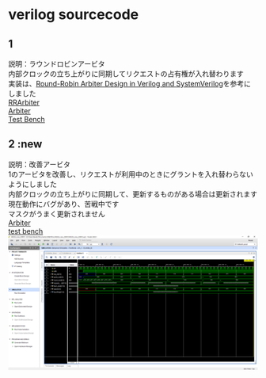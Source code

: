 # verilog sourcecode

## 1
説明：ラウンドロビンアービタ<br>
内部クロックの立ち上がりに同期してリクエストの占有権が入れ替わります　<br>
実装は、[Round-Robin Arbiter Design in Verilog and SystemVerilog](https://circuitcove.com/design-examples-rr-arbiter/)を参考にしました <br>
[RRArbiter](./RRArbiter_230914/RRArbiter.sv) <br>
[Arbiter](./RRArbiter_230914/Arbiter.sv) <br>
[Test Bench](./RRArbiter_230914/RRArbiter_TB.sv)  <br>

## 2 :new
説明：改善アービタ<br>
1のアービタを改善し、リクエストが利用中のときにグラントを入れ替わらないようにしました <br>
内部クロックの立ち上がりに同期して、更新するものがある場合は更新されます <br>
現在動作にバグがあり、苦戦中です <br>
マスクがうまく更新されません <br>
[Arbiter](./CLArbiter_230914/CLArbiter.sv)  <br>
[test bench](./CLArbiter_230914/CLArbiter_tb.sv)  <br>
![simulation](./CLArbiter_230914/image/CLArbiter_simulation_1.PNG)  <br>
